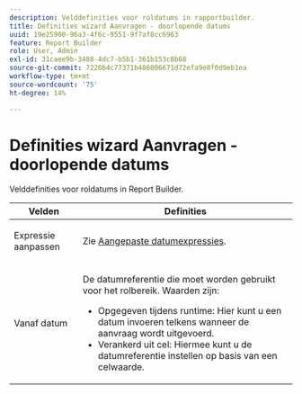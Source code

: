 ```yaml
---
description: Velddefinities voor roldatums in rapportbuilder.
title: Definities wizard Aanvragen - doorlopende datums
uuid: 19e25900-96a3-4f6c-9551-9f7af8cc6963
feature: Report Builder
role: User, Admin
exl-id: 31caee9b-3488-4dc7-b5b1-361b153c8b68
source-git-commit: 7226b4c77371b486006671d72efa9e0f0d9eb1ea
workflow-type: tm+mt
source-wordcount: '75'
ht-degree: 14%

---
```


# Definities wizard Aanvragen - doorlopende datums

Velddefinities voor roldatums in Report Builder.

<table id="table_620F3BD3FD1B4C85A0319107EC03D54F"> 
 <thead> 
  <tr> 
   <th colname="col1" class="entry"> Velden </th> 
   <th colname="col2" class="entry"> Definities </th> 
  </tr> 
 </thead>
 <tbody> 
  <tr> 
   <td colname="col1"> <p>Expressie aanpassen </p> </td> 
   <td colname="col2"> <p>Zie <a href="/help/analyze/report-builder/data-requests/configuring-report-dates/c-customized-date-expressions/t-customized-date-expressions.md"   > Aangepaste datumexpressies</a>. </p> </td> 
  </tr> 
  <tr> 
   <td colname="col1"> <p> Vanaf datum </p> </td> 
   <td colname="col2"> <p>De datumreferentie die moet worden gebruikt voor het rolbereik. Waarden zijn: </p> 
    <ul id="ul_6B73B707B7CB4C7D88299A8337260800"> 
     <li id="li_48FD414FCF884F3AADB7CFBC90C7EF51"> Opgegeven tijdens runtime: Hier kunt u een datum invoeren telkens wanneer de aanvraag wordt uitgevoerd. </li> 
     <li id="li_B1AE95854C1B4228A39164373A1C5303"> Verankerd uit cel: Hiermee kunt u de datumreferentie instellen op basis van een celwaarde. </li> 
    </ul> </td> 
  </tr> 
 </tbody> 
</table>
